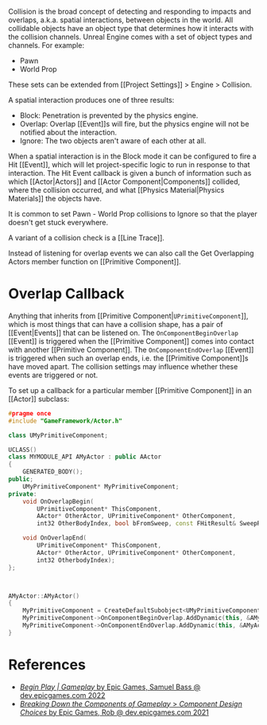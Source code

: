 Collision is the broad concept of detecting and responding to impacts and overlaps, a.k.a. spatial interactions, between objects in the world.
All collidable objects have an object type that determines how it interacts with the collision channels.
Unreal Engine comes with a set of object types and channels.
For example:
- Pawn
- World Prop

These sets can be extended from [[Project Settings]] > Engine > Collision.

A spatial interaction produces one of three results:
- Block: Penetration is prevented by the physics engine.
- Overlap: Overlap [[Event]]s will fire, but the physics engine will not be notified about the interaction.
- Ignore: The two objects aren't aware of each other at all.

When a spatial interaction is in the Block mode it can be configured to fire a Hit [[Event]], which will let project-specific logic to run in response to that interaction.
The Hit Event callback is given a bunch of information such as which [[Actor|Actors]] and [[Actor Component|Components]] collided, where the collision occurred, and what [[Physics Material|Physics Materials]] the objects have.

It is common to set Pawn - World Prop collisions to Ignore so that the player doesn't get stuck everywhere.

A variant of a collision check is a [[Line Trace]].

Instead of listening for overlap events we can also call the Get Overlapping Actors member function on [[Primitive Component]].

# Overlap Callback

Anything that inherits from [[Primitive Component|`UPrimitiveComponent`]], which is most things that can have a collision shape, has a pair of [[Event|Events]] that can be listened on.
The `OnComponentBeginOverlap` [[Event]] is triggered when the [[Primitive Component]] comes into contact with another [[Primitive Component]].
The `OnComponentEndOverlap` [[Event]] is triggered when such an overlap ends, i.e. the [[Primitive Component]]s have moved apart.
The collision settings may influence whether these events are triggered or not.

To set up a callback for a particular member [[Primitive Component]] in an [[Actor]] subclass:
```cpp
#pragme once
#include "GameFramework/Actor.h"

class UMyPrimitiveComponent;

UCLASS()
class MYMODULE_API AMyActor : public AActor
{
	GENERATED_BODY();
public;
	UMyPrimitiveComponent* MyPrimitiveComponent;
private:
	void OnOverlapBegin(
		UPrimitiveComponent* ThisComponent,
		AActor* OtherActor, UPrimitiveComponent* OtherComponent,
		int32 OtherBodyIndex, bool bFromSweep, const FHitResult& SweepResult);

	void OnOverlapEnd(
		UPrimitiveComponent* ThisComponent,
		AActor* OtherActor, UPrimitiveComponent* OtherComponent,
		int32 OtherbodyIndex);
};



AMyActor::AMyActor()
{
	MyPrimitiveComponent = CreateDefaultSubobject<UMyPrimitiveComponent>(TEXT("My Primitive Component"));
	MyPrimitiveComponent->OnComponentBeginOverlap.AddDynamic(this, &AMyActor::OnOverlapBegin);
	MyPrimitiveComponent->OnComponentEndOverlap.AddDynamic(this, &AMyActor::OnOverlapEnd);
}
```

# References

- [_Begin Play | Gameplay_ by Epic Games, Samuel Bass @ dev.epicgames.com 2022](https://dev.epicgames.com/community/learning/tutorials/l21z/unreal-engine-begin-play-gameplay)
- [_Breaking Down the Components of Gameplay_ > _Component Design Choices_ by Epic Games, Rob @ dev.epicgames.com 2021](https://dev.epicgames.com/community/learning/courses/mo/unreal-engine-breaking-down-the-components-of-gameplay/aDO/unreal-engine-component-design-choices)

